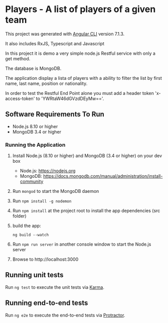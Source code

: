 # Players - A list of players of a given team

This project was generated with [Angular CLI](https://github.com/angular/angular-cli) version 7.1.3.

It also includes RxJS, Typescript and Javascript

In this project it is demo a very simple node.js Restful service with only a get method.

The database is MongoDB.

The application display a lista of players with a ability to filter the list by first name, last name, position or nationality.

In order to test the Restful End Point alone you must add a header token 'x-access-token' to 'YWRtaW46dGVzdDEyMw=='.

## Software Requirements To Run

* Node.js 8.10 or higher
* MongoDB 3.4 or higher

### Running the Application

1. Install Node.js (8.10 or higher) and MongoDB (3.4 or higher) on your dev box

    * Node.js: https://nodejs.org
    * MongoDB: https://docs.mongodb.com/manual/administration/install-community

1. Run `mongod` to start the MongoDB daemon

1. Run `npm install -g nodemon`

1. Run `npm install` at the project root to install the app dependencies (src folder)

1. build the app: 

    `ng build --watch`

1. Run `npm run server` in another console window to start the Node.js server

1. Browse to http://localhost:3000

## Running unit tests

Run `ng test` to execute the unit tests via [Karma](https://karma-runner.github.io).

## Running end-to-end tests

Run `ng e2e` to execute the end-to-end tests via [Protractor](http://www.protractortest.org/).
